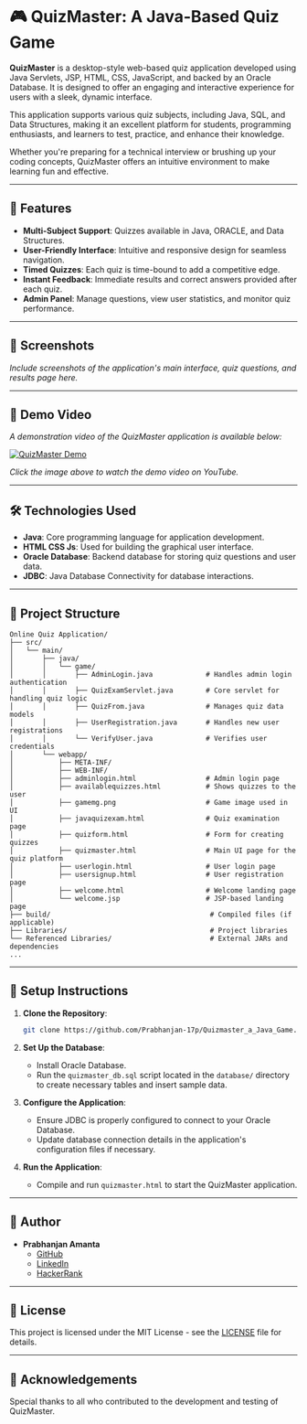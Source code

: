 # 🎮 QuizMaster: A Java-Based Quiz Game

**QuizMaster** is a desktop-style web-based quiz application developed using Java Servlets, JSP, HTML, CSS, JavaScript, and backed by an Oracle Database. It is designed to offer an engaging and interactive experience for users with a sleek, dynamic interface.

This application supports various quiz subjects, including Java, SQL, and Data Structures, making it an excellent platform for students, programming enthusiasts, and learners to test, practice, and enhance their knowledge.

Whether you're preparing for a technical interview or brushing up your coding concepts, QuizMaster offers an intuitive environment to make learning fun and effective.

---

## 🚀 Features

- **Multi-Subject Support**: Quizzes available in Java, ORACLE, and Data Structures.
- **User-Friendly Interface**: Intuitive and responsive design for seamless navigation.
- **Timed Quizzes**: Each quiz is time-bound to add a competitive edge.
- **Instant Feedback**: Immediate results and correct answers provided after each quiz.
- **Admin Panel**: Manage questions, view user statistics, and monitor quiz performance.

---

## 📸 Screenshots

*Include screenshots of the application's main interface, quiz questions, and results page here.*

---

## 🎥 Demo Video

*A demonstration video of the QuizMaster application is available below:*

[![QuizMaster Demo](https://img.youtube.com/vi/your_video_id/0.jpg)](https://www.youtube.com/watch?v=your_video_id)

*Click the image above to watch the demo video on YouTube.*

---

## 🛠️ Technologies Used

- **Java**: Core programming language for application development.
- **HTML CSS Js**: Used for building the graphical user interface.
- **Oracle Database**: Backend database for storing quiz questions and user data.
- **JDBC**: Java Database Connectivity for database interactions.

---

## 📂 Project Structure

```plaintext
Online Quiz Application/
├── src/
│   └── main/
│       ├── java/
│       │   └── game/
│       │       ├── AdminLogin.java             # Handles admin login authentication
│       │       ├── QuizExamServlet.java        # Core servlet for handling quiz logic
│       │       ├── QuizFrom.java               # Manages quiz data models
│       │       ├── UserRegistration.java       # Handles new user registrations
│       │       └── VerifyUser.java             # Verifies user credentials
│       └── webapp/
│           ├── META-INF/
│           ├── WEB-INF/
│           ├── adminlogin.html                 # Admin login page
│           ├── availablequizzes.html           # Shows quizzes to the user
│           ├── gamemg.png                      # Game image used in UI
│           ├── javaquizexam.html               # Quiz examination page
│           ├── quizform.html                   # Form for creating quizzes
│           ├── quizmaster.html                 # Main UI page for the quiz platform
│           ├── userlogin.html                  # User login page
│           ├── usersignup.html                 # User registration page
│           ├── welcome.html                    # Welcome landing page
│           └── welcome.jsp                     # JSP-based landing page
├── build/                                       # Compiled files (if applicable)
├── Libraries/                                   # Project libraries
└── Referenced Libraries/                        # External JARs and dependencies
...
```

---

## 🔧 Setup Instructions

1. **Clone the Repository**:
   ```bash
   git clone https://github.com/Prabhanjan-17p/Quizmaster_a_Java_Game.git
   ```

2. **Set Up the Database**:
   - Install Oracle Database.
   - Run the `quizmaster_db.sql` script located in the `database/` directory to create necessary tables and insert sample data.

3. **Configure the Application**:
   - Ensure JDBC is properly configured to connect to your Oracle Database.
   - Update database connection details in the application's configuration files if necessary.

4. **Run the Application**:
   - Compile and run `quizmaster.html` to start the QuizMaster application.

---

## 👤 Author

- **Prabhanjan Amanta**
  - [GitHub](https://github.com/Prabhanjan-17p)
  - [LinkedIn](https://www.linkedin.com/in/pravanjan-17p)
  - [HackerRank](https://www.hackerrank.com/pravanjanamanta)

---

## 📄 License

This project is licensed under the MIT License - see the [LICENSE](LICENSE) file for details.

---

## 🙏 Acknowledgements

Special thanks to all who contributed to the development and testing of QuizMaster.
